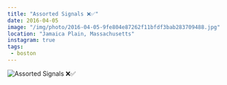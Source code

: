```yaml
---
title: "Assorted Signals ❌✅"
date: 2016-04-05
image: "/img/photo/2016-04-05-9fe804e87262f11bfdf3bab283709488.jpg"
location: "Jamaica Plain, Massachusetts"
instagram: true
tags:
 - boston
---
```


![Assorted Signals ❌✅](/img/photo/2016-04-05-9fe804e87262f11bfdf3bab283709488.jpg)
